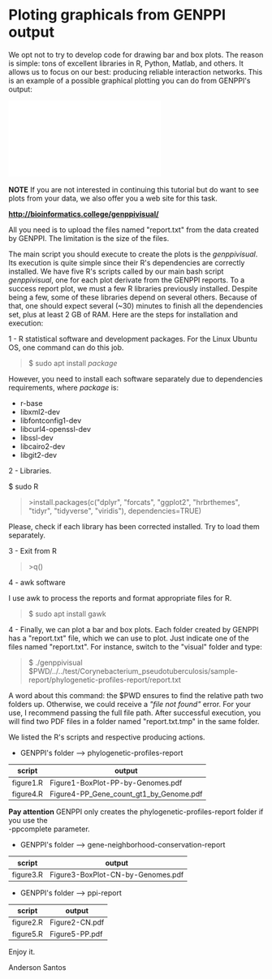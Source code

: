 # Ploting graphicals from GENPPI output

We opt not to try to develop code for drawing bar and box plots. The reason is 
simple: tons of excellent libraries in R, Python, Matlab, and others. It allows 
us to focus on our best: producing reliable interaction networks.
This is an example of a possible graphical plotting you can do from GENPPI's output:

![ Phylogenetic profile Box plot for Corynebacterium genera](sample.pdf)

**NOTE**
If you are not interested in continuing this tutorial but do want to see plots 
from your data, we also offer you a web site for this task.

**<http://bioinformatics.college/genppivisual/>**

All you need is to upload the files named "report.txt" from the data created by 
GENPPI. The limitation is the size of the files. 

The main script you should execute to create the plots is the *genppivisual*. Its 
execution is quite simple since their R's dependencies are correctly installed.
We have five R's scripts called by our main bash script *genppivisual*, one for 
each plot derivate from the GENPPI reports. To a success report plot, we must a 
few R libraries previously installed. Despite being a few, some of these 
libraries depend on several others. Because of that, one should expect several 
(~30) minutes to finish all the dependencies set, plus at least 2 GB of RAM.
Here are the steps for installation and execution:

1 - R statistical software and development packages.
For the Linux Ubuntu OS, one command can do this job.

> $ sudo apt install *package*

However, you need to install each software separately due to dependencies requirements, where *package* is:

+ r-base
+ libxml2-dev
+ libfontconfig1-dev
+ libcurl4-openssl-dev
+ libssl-dev
+ libcairo2-dev
+ libgit2-dev

2 - Libraries.

$ sudo R

> \>install.packages(c("dplyr", "forcats", "ggplot2", "hrbrthemes", "tidyr",
"tidyverse", "viridis"), dependencies=TRUE)

Please, check if each library has been corrected installed. 
Try to load them separately.

3 - Exit from R

> \>q()

4 - awk software

I use awk to process the reports and format appropriate files for R.

> $ sudo apt install gawk

4 - Finally, we can plot a bar and box plots. Each folder created by GENPPI has 
a "report.txt" file, which we can use to plot. Just indicate one of the files 
named "report.txt". For instance, switch to the "visual" folder and type:

> $ ./genppivisual $PWD/../../test/Corynebacterium_pseudotuberculosis/sample-report/phylogenetic-profiles-report/report.txt

A word about this command: the $PWD ensures to find the relative path two 
folders up. Otherwise, we could receive a *"file not found"* error. For your use, 
I recommend passing the full file path.
After successful execution, you will find two PDF files in a folder named 
"report.txt.tmp" in the same folder.

We listed the R's scripts and respective producing actions.    

* GENPPI's folder --> phylogenetic-profiles-report

| script    | output                                  |
|-----------|-----------------------------------------|
| figure1.R | Figure1-BoxPlot-PP-by-Genomes.pdf       |
| figure4.R | Figure4-PP_Gene_count_gt1_by_Genome.pdf |

**Pay attention**
GENPPI only creates the phylogenetic-profiles-report folder if you use the  
-ppcomplete parameter.

* GENPPI's folder --> gene-neighborhood-conservation-report

| script    | output                                  |
|-----------|-----------------------------------------|
| figure3.R | Figure3-BoxPlot-CN-by-Genomes.pdf       |

* GENPPI's folder --> ppi-report

| script    | output         |
|-----------|----------------|
| figure2.R | Figure2-CN.pdf |
| figure5.R | Figure5-PP.pdf |

Enjoy it.

Anderson Santos
